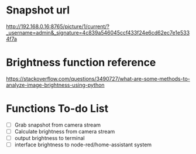 # Snapshot url
http://192.168.0.16:8765/picture/1/current/?_username=admin&_signature=4c839a546045ccf433f24e6cd62ec7e1e5334f7a

# Brightness function reference
https://stackoverflow.com/questions/3490727/what-are-some-methods-to-analyze-image-brightness-using-python

# Functions To-do List
- [ ] Grab snapshot from camera stream
- [ ] Calculate brightness from camera stream
- [ ] output brightness to terminal
- [ ] interface brightness to node-red/home-assistant system
